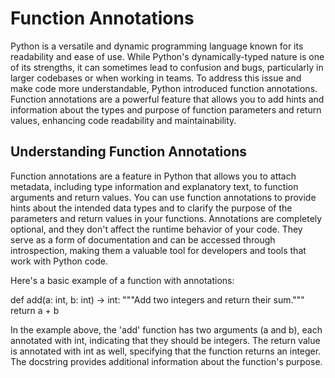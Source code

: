 #  Function Annotations

Python is a versatile and dynamic programming language known for its readability and ease of use. While Python's dynamically-typed nature is one of its strengths, 
it can sometimes lead to confusion and bugs, particularly in larger codebases or when working in teams. To address this issue and make code more understandable, 
Python introduced function annotations. Function annotations are a powerful feature that allows you to add hints and information about the types and purpose of 
function parameters and return values, enhancing code readability and maintainability.

## Understanding Function Annotations

Function annotations are a feature in Python that allows you to attach metadata, including type information and explanatory text, to function arguments and return values. 
You can use function annotations to provide hints about the intended data types and to clarify the purpose of the parameters and return values in your functions. 
Annotations are completely optional, and they don't affect the runtime behavior of your code. They serve as a form of documentation and can be accessed through introspection,
making them a valuable tool for developers and tools that work with Python code.

Here's a basic example of a function with annotations:

def add(a: int, b: int) -> int:
			"""Add two integers and return their sum."""
			return a + b


In the example above, the 'add' function has two arguments (a and b), each annotated with int, indicating that they should be integers. The return value is annotated with int as well, 
specifying that the function returns an integer. The docstring provides additional information about the function's purpose.
